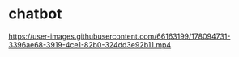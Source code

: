 # chatbot


https://user-images.githubusercontent.com/66163199/178094731-3396ae68-3919-4ce1-82b0-324dd3e92b11.mp4

